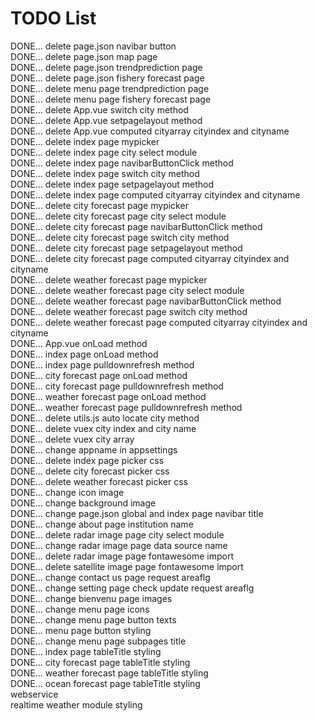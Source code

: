 # TODO List
DONE... delete page.json navibar button  
DONE... delete page.json map page  
DONE... delete page.json trendprediction page  
DONE... delete page.json fishery forecast page  
DONE... delete menu page trendprediction page  
DONE... delete menu page fishery forecast page  
DONE... delete App.vue switch city method  
DONE... delete App.vue setpagelayout method  
DONE... delete App.vue computed cityarray cityindex and cityname  
DONE... delete index page mypicker  
DONE... delete index page city select module  
DONE... delete index page navibarButtonClick method  
DONE... delete index page switch city method  
DONE... delete index page setpagelayout method  
DONE... delete index page computed cityarray cityindex and cityname  
DONE... delete city forecast page mypicker  
DONE... delete city forecast page city select module  
DONE... delete city forecast page navibarButtonClick method  
DONE... delete city forecast page switch city method  
DONE... delete city forecast page setpagelayout method  
DONE... delete city forecast page computed cityarray cityindex and cityname  
DONE... delete weather forecast page mypicker  
DONE... delete weather forecast page city select module  
DONE... delete weather forecast page navibarButtonClick method  
DONE... delete weather forecast page switch city method  
DONE... delete weather forecast page computed cityarray cityindex and cityname  
DONE... App.vue onLoad method  
DONE... index page onLoad method  
DONE... index page pulldownrefresh method  
DONE... city forecast page onLoad method  
DONE... city forecast page pulldownrefresh method  
DONE... weather forecast page onLoad method  
DONE... weather forecast page pulldownrefresh method  
DONE... delete utils.js auto locate city method  
DONE... delete vuex city index and city name  
DONE... delete vuex city array  
DONE... change appname in appsettings  
DONE... delete index page picker css  
DONE... delete city forecast picker css  
DONE... delete weather forecast picker css  
DONE... change icon image  
DONE... change background image  
DONE... change page.json global and index page navibar title  
DONE... change about page institution name  
DONE... delete radar image page city select module  
DONE... change radar image page data source name  
DONE... delete radar image page fontawesome import  
DONE... delete satellite image page fontawesome import  
DONE... change contact us page request areaflg  
DONE... change setting page check update request areaflg  
DONE... change bienvenu page images  
DONE... change menu page icons  
DONE... change menu page button texts  
DONE... menu page button styling  
DONE... change menu page subpages title  
DONE... index page tableTitle styling  
DONE... city forecast page tableTitle styling  
DONE... weather forecast page tableTitle styling  
DONE... ocean forecast page tableTitle styling  
webservice  
realtime weather module styling  
